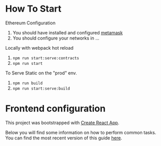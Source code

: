 How To Start
==

Ethereum Configuration

1. You should have installed and configured [metamask](https://metamask.io/)
1. You should configure your networks in ...

Locally with webpack hot reload
1. `npm run start:serve:contracts`
1. `npm run start`

To Serve Static on the "prod" env.
1. `npm run build`
1. `npm run start:serve:build`


Frontend configuration
==
This project was bootstrapped with [Create React App](https://github.com/facebookincubator/create-react-app).

Below you will find some information on how to perform common tasks.<br>
You can find the most recent version of this guide [here](https://github.com/facebookincubator/create-react-app/blob/master/packages/react-scripts/template/README.md).
